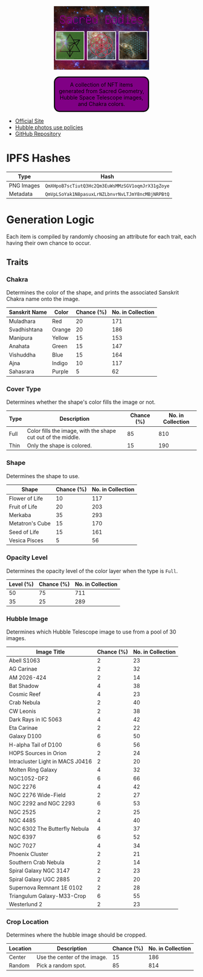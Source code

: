 <div align="center" style="margin: 0 auto; width: 50%;">
    <img src="images/sacred-bodies-banner.png" alt="Sacred Bodies Collection" />
    <p style="background: #800085; margin: 15px 0px; color:#000; padding: 10px; border: 3px solid #000; border-radius: 15px;">A collection of NFT items generated from Sacred Geometry, Hubble Space Telescope images, and Chakra colors.</p>
</div>

* [Official Site](https://sk33z3r.site/sacred-bodies)
* [Hubble photos use policies](https://hubblesite.org/copyright)
* [GitHub Repository](https://github.com/sk33z3r/sacred-bodies)

# IPFS Hashes

| Type       | Hash                                             |
|------------|--------------------------------------------------|
| PNG Images | `QmXHpoB7scTiutQ3Hc2Qm3EuWsMMzSGV1oqmJrX31gZoye` |
| Metadata   | `QmVpLSoYak1N8pasuxLrNZLbnvrNvLTJmY8ncMBjNRPBtQ` |

# Generation Logic

Each item is compiled by randomly choosing an attribute for each trait, each having their own chance to occur.

## Traits

### Chakra

Determines the color of the shape, and prints the associated Sanskrit Chakra name onto the image.

| Sanskrit Name | Color  | Chance (%) | No. in Collection |
|---------------|--------|------------|-------------------|
| Muladhara     | Red    | 20         | 171               |
| Svadhishtana  | Orange | 20         | 186               |
| Manipura      | Yellow | 15         | 153               |
| Anahata       | Green  | 15         | 147               |
| Vishuddha     | Blue   | 15         | 164               |
| Ajna          | Indigo | 10         | 117               |
| Sahasrara     | Purple | 5          | 62                |

### Cover Type

Determines whether the shape's color fills the image or not.

| Type | Description                                                  | Chance (%) | No. in Collection |
|------|--------------------------------------------------------------|------------|-------------------|
| Full | Color fills the image, with the shape cut out of the middle. | 85         | 810               |
| Thin | Only the shape is colored.                                   | 15         | 190               |

### Shape

Determines the shape to use.

| Shape           | Chance (%) | No. in Collection |
|-----------------|------------|-------------------|
| Flower of Life  | 10         | 117               |
| Fruit of Life   | 20         | 203               |
| Merkaba         | 35         | 293               |
| Metatron's Cube | 15         | 170               |
| Seed of Life    | 15         | 161               |
| Vesica Pisces   | 5          | 56                |

### Opacity Level

Determines the opacity level of the color layer when the type is `Full`.

| Level (%) | Chance (%) | No. in Collection |
|-----------|------------|-------------------|
| 50        | 75         | 711               |
| 35        | 25         | 289               |

### Hubble Image

Determines which Hubble Telescope image to use from a pool of 30 images.

| Image Title                      | Chance (%) | No. in Collection |
|----------------------------------|------------|-------------------|
| Abell S1063                      | 2          | 23                |
| AG Carinae                       | 2          | 32                |
| AM 2026-424                      | 2          | 14                |
| Bat Shadow                       | 4          | 38                |
| Cosmic Reef                      | 4          | 23                |
| Crab Nebula                      | 2          | 40                |
| CW Leonis                        | 2          | 38                |
| Dark Rays in IC 5063             | 4          | 42                |
| Eta Carinae                      | 2          | 22                |
| Galaxy D100                      | 6          | 50                |
| H-alpha Tail of D100             | 6          | 56                |
| HOPS Sources in Orion            | 2          | 24                |
| Intracluster Light in MACS J0416 | 2          | 20                |
| Molten Ring Galaxy               | 4          | 32                |
| NGC1052-DF2                      | 6          | 66                |
| NGC 2276                         | 4          | 42                |
| NGC 2276 Wide-Field              | 2          | 27                |
| NGC 2292 and NGC 2293            | 6          | 53                |
| NGC 2525                         | 2          | 25                |
| NGC 4485                         | 4          | 40                |
| NGC 6302 The Butterfly Nebula    | 4          | 37                |
| NGC 6397                         | 6          | 52                |
| NGC 7027                         | 4          | 34                |
| Phoenix Cluster                  | 2          | 21                |
| Southern Crab Nebula             | 2          | 14                |
| Spiral Galaxy NGC 3147           | 2          | 23                |
| Spiral Galaxy UGC 2885           | 2          | 20                |
| Supernova Remnant 1E 0102        | 2          | 28                |
| Triangulum Galaxy-M33-Crop       | 6          | 55                |
| Westerlund 2                     | 2          | 23                |

### Crop Location

Determines where the hubble image should be cropped.

| Location | Description                  | Chance (%) | No. in Collection |
|----------|------------------------------|------------|-------------------|
| Center   | Use the center of the image. | 15         | 186               |
| Random   | Pick a random spot.          | 85         | 814               |
